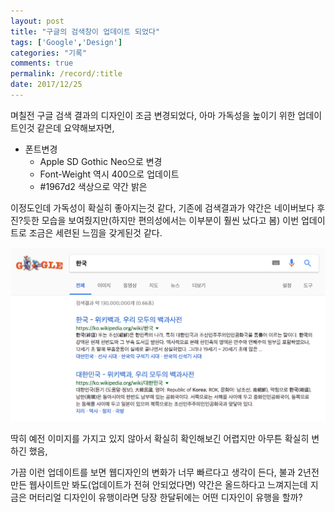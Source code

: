 ```yaml
---
layout: post
title: "구글의 검색창이 업데이트 되었다"
tags: ['Google','Design']
categories: "기록"
comments: true
permalink: /record/:title
date: 2017/12/25
---
```

며칠전 구글 검색 결과의 디자인이 조금 변경되었다, 아마 가독성을 높이기 위한 업데이트인것 같은데 요약해보자면,

* 폰트변경
    * Apple SD Gothic Neo으로 변경
    * Font-Weight 역시 400으로 업데이트
    * #1967d2 색상으로 약간 밝은

이정도인데 가독성이 확실히 좋아지는것 같다, 기존에 검색결과가 약간은 네이버보다 후진?듯한 모습을 보여줬지만(하지만 편의성에서는 이부분이 훨씬 났다고 봄) 이번 업데이트로 조금은 세련된 느낌을 갖게된것 같다.

![google-serach-result](/assets/img/blog/google-serach.png)

딱히 예전 이미지를 가지고 있지 않아서 확실히 확인해보긴 어렵지만 아무튼 확실히 변하긴 했음,

가끔 이런 업데이트를 보면 웹디자인의 변화가 너무 빠르다고 생각이 든다, 불과 2년전 만든 웹사이트만 봐도(업데이트가 전혀 안되었다면) 약간은 올드하다고 느껴지는데 지금은 머터리얼 디자인이 유행이라면 당장 한달뒤에는 어떤 디자인이 유행을 할까?


